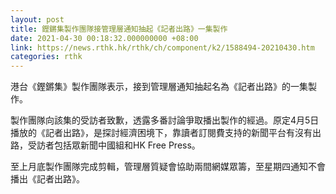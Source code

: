 ```yaml
---
layout: post
title: 鏗鏘集製作團隊接管理層通知抽起《記者出路》一集製作
date: 2021-04-30 00:18:32.000000000 +08:00
link: https://news.rthk.hk/rthk/ch/component/k2/1588494-20210430.htm
categories: rthk
---
```


港台《鏗鏘集》製作團隊表示，接到管理層通知抽起名為《記者出路》的一集製作。

製作團隊向該集的受訪者致歉，透露多番討論爭取播出製作的經過。原定4月5日播放的《記者出路》，是探討經濟困境下，靠讀者訂閱費支持的新聞平台有沒有出路，受訪者包括眾新聞中國組和HK Free Press。

至上月底製作團隊完成剪輯，管理層質疑會協助兩間網媒眾籌，至星期四通知不會播出《記者出路》。
